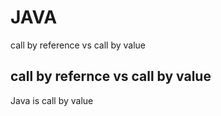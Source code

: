# JAVA
call by reference vs call by value


## call by refernce vs call by value
Java is call by value
